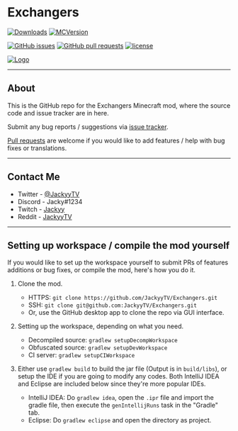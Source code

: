 # Exchangers
[![Downloads](http://cf.way2muchnoise.eu/full_exchangers_downloads.svg)](https://minecraft.curseforge.com/projects/exchangers) [![MCVersion](http://cf.way2muchnoise.eu/versions/exchangers.svg)](https://minecraft.curseforge.com/projects/exchangers)

[![GitHub issues](https://img.shields.io/github/issues/JackyyTV/Exchangers.svg)](https://github.com/JackyyTV/Exchangers/issues) [![GitHub pull requests](https://img.shields.io/github/issues-pr/JackyyTV/Exchangers.svg)](https://github.com/JackyyTV/Exchangers/pulls) [![license](https://img.shields.io/github/license/JackyyTV/Exchangers.svg)](../dev-1.12/LICENSE)

[![Logo](https://i.gyazo.com/00a2bbe43870bb032e19e1399fa72411.png)](https://minecraft.curseforge.com/projects/exchangers)

---

## About

This is the GitHub repo for the Exchangers Minecraft mod, where the source code and issue tracker are in here.

Submit any bug reports / suggestions via [issue tracker](https://github.com/JackyyTV/Exchangers/issues).

[Pull requests](https://github.com/JackyyTV/Exchangers/pulls) are welcome if you would like to add features / help with bug fixes or translations.

---

## Contact Me

- Twitter - [@JackyyTV](https://twitter.com/JackyyTV)
- Discord - Jacky#1234
- Twitch - [Jackyy](https://www.twitch.tv/jackyy)
- Reddit - [JackyyTV](https://www.reddit.com/message/compose/?to=JackyyTV)

---

## Setting up workspace / compile the mod yourself

If you would like to set up the workspace yourself to submit PRs of features additions or bug fixes, or compile the mod, here's how you do it.

1. Clone the mod.
    - HTTPS: `git clone https://github.com/JackyyTV/Exchangers.git`
    - SSH: `git clone git@github.com:JackyyTV/Exchangers.git`
    - Or, use the GitHub desktop app to clone the repo via GUI interface.

2. Setting up the workspace, depending on what you need.
    - Decompiled source: `gradlew setupDecompWorkspace`
    - Obfuscated source: `gradlew setupDevWorkspace`
    - CI server: `gradlew setupCIWorkspace`

3. Either use `gradlew build` to build the jar file (Output is in `build/libs`), or setup the IDE if you are going to modify any codes. Both IntelliJ IDEA and Eclipse are included below since they're more popular IDEs.
    - IntelliJ IDEA: Do `gradlew idea`, open the `.ipr` file and import the gradle file, then execute the `genIntellijRuns` task in the "Gradle" tab.
    - Eclipse: Do `gradlew eclipse` and open the directory as project.
